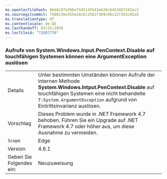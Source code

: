 ```yaml
---
ms.openlocfilehash: 6bb8c87af66e744514fb43e628c6423487342ac2
ms.sourcegitcommit: 7588136e355e10cbc2582f389c90c127363c02a5
ms.translationtype: HT
ms.contentlocale: de-DE
ms.lasthandoff: 03/15/2020
ms.locfileid: "72887776"
---
```

### <a name="calls-to-systemwindowsinputpencontextdisable-on-touch-enabled-systems-may-throw-an-argumentexception"></a>Aufrufe von System.Windows.Input.PenContext.Disable auf touchfähigen Systemen können eine ArgumentException auslösen

|   |   |
|---|---|
|Details|Unter bestimmten Umständen können Aufrufe der internen Methode **System.Windows.Intput.PenContext.Disable** auf touchfähigen Systemen eine nicht behandelte <code>T:System.ArgumentException</code> aufgrund von Eintrittsinvarianz auslösen.|
|Vorschlag|Dieses Problem wurde in .NET Framework 4.7 behoben. Führen Sie ein Upgrade auf .NET Framework 4.7 oder höher aus, um diese Ausnahme zu vermeiden.|
|`Scope`|Edge|
|Version|4.6.1|
|Geben Sie Folgendes ein:|Neuzuweisung|
